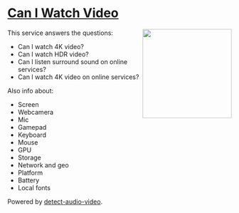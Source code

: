# [Can I Watch Video](https://checkdevice.online)

<img align="right" width="200" src="./static/images/logo.png" />

This service answers the questions:
+ Can I watch 4K video?
+ Can I watch HDR video?
+ Can I listen surround sound on online services?
+ Can I watch 4K video on online services?

Also info about:
+ Screen
+ Webcamera
+ Mic
+ Gamepad
+ Keyboard
+ Mouse
+ GPU
+ Storage
+ Network and geo
+ Platform
+ Battery
+ Local fonts

Powered by [detect-audio-video](https://github.com/vvideo/detect-audio-video).

